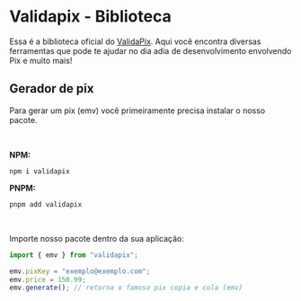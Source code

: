 # Validapix - Biblioteca

Essa é a biblioteca oficial do <a href="https://validapix.tech" target="_blank">ValidaPix</a>. Aqui você encontra diversas ferramentas que pode te ajudar no dia adia de desenvolvimento envolvendo Pix e muito mais!

## Gerador de pix

Para gerar um pix (emv) você primeiramente precisa instalar o nosso pacote.

<br />

<strong>NPM:</strong>

```
npm i validapix
```

<strong>PNPM:</strong>

```
pnpm add validapix
```

<br />

Importe nosso pacote dentro da sua aplicação:

```Typescript
import { emv } from "validapix";

emv.pixKey = "exemplo@exemplo.com";
emv.price = 150.99;
emv.generate(); // retorna o famoso pix copia e cola (emv)
```
